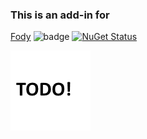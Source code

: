 ### This is an add-in for 
[Fody](https://github.com/Fody/Fody/) 
![badge](https://tom-englert.visualstudio.com/_apis/public/build/definitions/75bf84d2-d359-404a-a712-07c9f693f635/??/badge)
[![NuGet Status](http://img.shields.io/nuget/v/Substitute.Fody.svg?style=flat-square)](https://www.nuget.org/packages/Substitute.Fody)

![Icon](Icons/package_icon.png)

